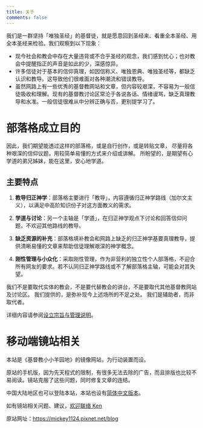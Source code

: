 ```yaml
---
title: 关于
comments: false
---
```


我们是一群坚持「唯独圣经」的基督徒，就是愿意回到圣经来、看重全本圣经、用全本圣经来检验。我们观察到以下现象：

* 现今社会和教会中存在大量违背或不合乎圣经的观念，我们感到忧心；也对教会中提醒指正的声音是如此的少，深感惊异。
* 许多信徒对于基本的信仰真理，如因信称义、唯独恩典、唯独圣经等，都缺乏认识和教导。这导致他们很难面对各种潮流和错误教导。
* 虽然网路上有一些优秀的基督教网站和文章，但内容较艰深，不容易为一般信徒吸收和理解。现有的基督教讨论区常沦于各说各话、情绪谩骂，缺乏真理教导和水准。一般信徒很难从中分辨正确与否，更别提学习了。

# 部落格成立目的
因此，我们期望能透过这样的部落格，或是自行创作，或是转贴文章，
尽量将各种艰深的信仰议题，用较简单易懂的方式来介绍或讲解。
所盼望的，是期望有心学道的弟兄姊妹，能在这里，安心地学道。

## 主要特点
1. **教导归正神学**：部落格主要进行「教导」，内容遵循归正神学路线（加尔文主义），以满足中高阶知识份子对这方面教义的需求。

2. **学道与讨论**：另一个主轴是「学道」，在归正神学观点下讨论和回答信仰问题，不欢迎其他路线的教导。

3. **缺乏资源的补充**：部落格填补教会和网路上缺乏的归正神学基要真理教导，提供清晰易懂的文章来帮助信徒理解艰深的神学概念。

4. **刚性管理与小众化**：采取刚性管理，作为非营利的独立性个人部落格，不迎合所有网友的要求。若不认同归正神学路线或不了解部落格主轴，可能会对其失望。

我们不是要取代实体的教会，不是要代替教会的讲台，不是要取代其他基督教网站及讨论区。
我们提供的，是弥补现今上述场所的不足之处。
我们是辅助者，而非取代者。

详细内容请参阅[设立宗旨与管理说明](/zh-cn/categories/#%e8%ae%be%e7%ab%8b%e5%ae%97%e6%97%a8%e4%b8%8e%e7%ae%a1%e7%90%86%e8%af%b4%e6%98%8e/)。

# 移动端镜站相关

本站是《基督教小小羊园地》的镜像网站，为行动装置而设。

原站的手机版，因为先天程式的限制，有很多无法去除的广告，而且排版也比较不易阅读。镜站克服了这些问题，同时修复文章的连结。

中国大陆地区也可以登陆本站，本站也设有[简体中文版本](/zh-cn)。

如有镜站相关问题、建议，[欢迎联络 Ken](mailto:eiekenhung@gmail.com)

原站网址：https://mickey1124.pixnet.net/blog